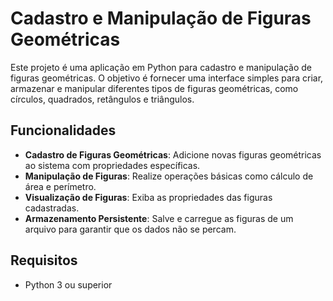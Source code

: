 # Cadastro e Manipulação de Figuras Geométricas

Este projeto é uma aplicação em Python para cadastro e manipulação de figuras geométricas. O objetivo é fornecer uma interface simples para criar, armazenar e manipular diferentes tipos de figuras geométricas, como círculos, quadrados, retângulos e triângulos.

## Funcionalidades

- **Cadastro de Figuras Geométricas**: Adicione novas figuras geométricas ao sistema com propriedades específicas.
- **Manipulação de Figuras**: Realize operações básicas como cálculo de área e perímetro.
- **Visualização de Figuras**: Exiba as propriedades das figuras cadastradas.
- **Armazenamento Persistente**: Salve e carregue as figuras de um arquivo para garantir que os dados não se percam.

## Requisitos

- Python 3 ou superior
